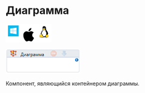 # Диаграмма

![](<../../../.gitbook/assets/image (100) (1) (1) (1) (1) (1) (125).png>)

![](<../../../.gitbook/assets/image (333).png>)

Компонент, являющийся контейнером диаграммы.
